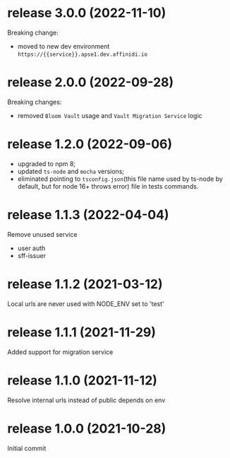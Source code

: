 # release 3.0.0 (2022-11-10)
Breaking change:
* moved to new dev environment `https://{{service}}.apse1.dev.affinidi.io`
# release 2.0.0 (2022-09-28)
Breaking changes: 
* removed `Bloom Vault` usage and `Vault Migration Service` logic
# release 1.2.0 (2022-09-06)
* upgraded to npm 8;
* updated `ts-node` and `mocha` versions;
* eliminated pointing to `tsconfig.json`(this file name used by ts-node by default, but for node 16+ throws error) file in tests commands.
# release 1.1.3 (2022-04-04)
Remove unused service 
  - user auth 
  - sff-issuer 
# release 1.1.2 (2021-03-12)
Local urls are never used with NODE_ENV set to 'test'
# release 1.1.1 (2021-11-29)
Added support for migration service
# release 1.1.0 (2021-11-12)
Resolve internal urls instead of public depends on env
# release 1.0.0 (2021-10-28)
Initial commit
